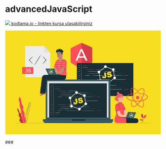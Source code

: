 # advancedJavaScript
<a href="https://www.kodlama.io/p/yazilim-gelistirici-yetistirme-kampi-javascript"> <img width=18 src="https://imgyukle.com/f/2021/10/19/kyYOJ0.png"> kodlama.io - linkten kursa ulaşabilirsiniz </a>
<p align="center"><img src="img/JavaScriptCourse.jpg"></p>
###
